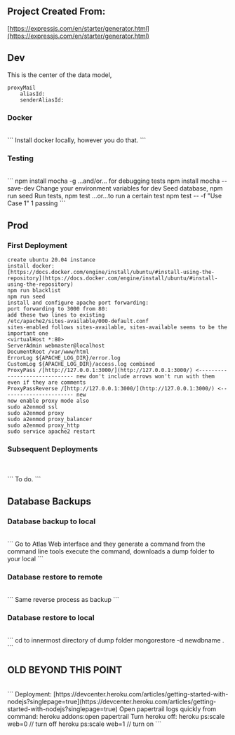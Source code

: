 ## Project Created From:

[https://expressjs.com/en/starter/generator.html](https://expressjs.com/en/starter/generator.html)

## Dev

This is the center of the data model,

```
proxyMail
    aliasId: 
    senderAliasId:
```

### Docker
<br>
```
Install docker locally, however you do that.
```

### Testing
<br>
```
npm install mocha -g
...and/or... for debugging tests
npm install mocha --save-dev
Change your environment variables for dev
Seed database,
npm run seed
Run tests,
npm test
...or...to run a certain test
npm test -- -f "Use Case 1"
1 passing
```

## Prod

### First Deployment

```
create ubuntu 20.04 instance
install docker:
[https://docs.docker.com/engine/install/ubuntu/#install-using-the-repository](https://docs.docker.com/engine/install/ubuntu/#install-using-the-repository)
npm run blacklist
npm run seed
install and configure apache port forwarding:
port forwarding to 3000 from 80:
add these two lines to existing
/etc/apache2/sites-available/000-default.conf
sites-enabled follows sites-available, sites-available seems to be the important one
<virtualHost *:80>
ServerAdmin webmaster@localhost
DocumentRoot /var/www/html
ErrorLog ${APACHE_LOG_DIR}/error.log
CustomLog ${APACHE_LOG_DIR}/access.log combined
ProxyPass /[http://127.0.0.1:3000/](http://127.0.0.1:3000/) <------------------------------ new don't include arrows won't run with them even if they are comments
ProxyPassReverse /[http://127.0.0.1:3000/](http://127.0.0.1:3000/) <----------------------- new
now enable proxy mode also
sudo a2enmod ssl
sudo a2enmod proxy
sudo a2enmod proxy_balancer
sudo a2enmod proxy_http
sudo service apache2 restart
```

### Subsequent Deployments
<br>
<br>
```
To do.
```

## Database Backups

### Database backup to local
<br>
```
Go to Atlas Web interface and they generate a command from the command line tools
execute the command, downloads a dump folder to your local
```

### Database restore to remote
<br>
```
Same reverse process as backup
```

### Database restore to local
<br>
```
cd to innermost directory of dump folder
mongorestore -d newdbname .
```

## OLD BEYOND THIS POINT
<br>
```
Deployment:
[https://devcenter.heroku.com/articles/getting-started-with-nodejs?singlepage=true](https://devcenter.heroku.com/articles/getting-started-with-nodejs?singlepage=true)
Open papertrail logs quickly from command:
heroku addons:open papertrail
Turn heroku off:
heroku ps:scale web=0 // turn off
heroku ps:scale web=1 // turn on
```